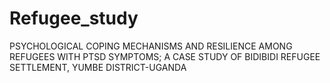# Refugee_study
PSYCHOLOGICAL COPING MECHANISMS AND RESILIENCE AMONG REFUGEES WITH PTSD SYMPTOMS; A CASE STUDY OF BIDIBIDI REFUGEE SETTLEMENT, YUMBE DISTRICT-UGANDA
